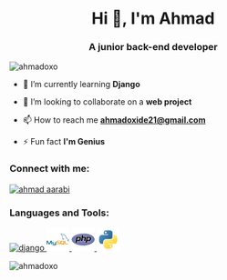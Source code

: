 <h1 align="center">Hi 👋, I'm Ahmad</h1>
<h3 align="center">A junior back-end developer</h3>

<p align="left"> <img src="https://komarev.com/ghpvc/?username=ahmadoxo&label=Profile%20views&color=009dff&style=flat-square" alt="ahmadoxo" /> </p>

- 🌱 I’m currently learning **Django**

- 👯 I’m looking to collaborate on a **web project**

- 📫 How to reach me **ahmadoxide21@gmail.com**

- ⚡ Fun fact **I'm Genius**

<h3 align="left">Connect with me:</h3>
<p align="left">
<a href="https://linkedin.com/in/ahmad aarabi" target="blank"><img align="center" src="https://raw.githubusercontent.com/rahuldkjain/github-profile-readme-generator/master/src/images/icons/Social/linked-in-alt.svg" alt="ahmad aarabi" height="30" width="40" /></a>
</p>

<h3 align="left">Languages and Tools:</h3>
<p align="left"> <a href="https://www.djangoproject.com/" target="_blank" rel="noreferrer"> <img src="https://cdn.worldvectorlogo.com/logos/django.svg" alt="django" width="40" height="40"/> </a> <a href="https://www.mysql.com/" target="_blank" rel="noreferrer"> <img src="https://raw.githubusercontent.com/devicons/devicon/master/icons/mysql/mysql-original-wordmark.svg" alt="mysql" width="40" height="40"/> </a> <a href="https://www.php.net" target="_blank" rel="noreferrer"> <img src="https://raw.githubusercontent.com/devicons/devicon/master/icons/php/php-original.svg" alt="php" width="40" height="40"/> </a> <a href="https://www.python.org" target="_blank" rel="noreferrer"> <img src="https://raw.githubusercontent.com/devicons/devicon/master/icons/python/python-original.svg" alt="python" width="40" height="40"/> </a> </p>

<p><img align="center" src="https://github-readme-stats.vercel.app/api/top-langs?username=ahmadoxo&show_icons=true&theme=dracula&locale=en&layout=compact" alt="ahmadoxo" /></p>
